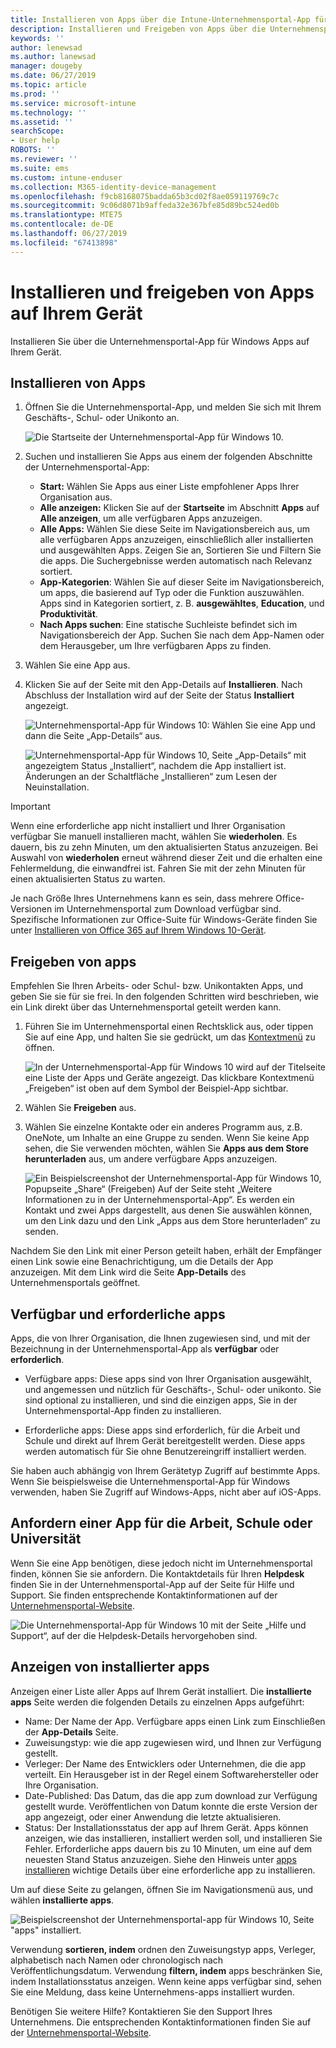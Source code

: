 ```yaml
---
title: Installieren von Apps über die Intune-Unternehmensportal-App für Windows
description: Installieren und Freigeben von Apps über die Unternehmensportal-App für Windows
keywords: ''
author: lenewsad
ms.author: lanewsad
manager: dougeby
ms.date: 06/27/2019
ms.topic: article
ms.prod: ''
ms.service: microsoft-intune
ms.technology: ''
ms.assetid: ''
searchScope:
- User help
ROBOTS: ''
ms.reviewer: ''
ms.suite: ems
ms.custom: intune-enduser
ms.collection: M365-identity-device-management
ms.openlocfilehash: f9cb8168075badda65b3cd02f8ae059119769c7c
ms.sourcegitcommit: 9c06d8071b9affeda32e367bfe85d89bc524ed0b
ms.translationtype: MTE75
ms.contentlocale: de-DE
ms.lasthandoff: 06/27/2019
ms.locfileid: "67413898"
---
```

# <a name="install-and-share-apps-on-your-device"></a>Installieren und freigeben von Apps auf Ihrem Gerät
Installieren Sie über die Unternehmensportal-App für Windows Apps auf Ihrem Gerät.

## <a name="install-apps"></a>Installieren von Apps

1. Öffnen Sie die Unternehmensportal-App, und melden Sie sich mit Ihrem Geschäfts-, Schul- oder Unikonto an.  

    ![Die Startseite der Unternehmensportal-App für Windows 10.](./media/RS1_AppDetailsPage_Installed_03.png)    
2. Suchen und installieren Sie Apps aus einem der folgenden Abschnitte der Unternehmensportal-App:  

    * **Start:** Wählen Sie Apps aus einer Liste empfohlener Apps Ihrer Organisation aus.  
    * **Alle anzeigen:** Klicken Sie auf der **Startseite** im Abschnitt **Apps** auf **Alle anzeigen**, um alle verfügbaren Apps anzuzeigen.  
    * **Alle Apps:** Wählen Sie diese Seite im Navigationsbereich aus, um alle verfügbaren Apps anzuzeigen, einschließlich aller installierten und ausgewählten Apps. Zeigen Sie an, Sortieren Sie und Filtern Sie die apps. Die Suchergebnisse werden automatisch nach Relevanz sortiert.  
    * **App-Kategorien**: Wählen Sie auf dieser Seite im Navigationsbereich, um apps, die basierend auf Typ oder die Funktion auszuwählen. Apps sind in Kategorien sortiert, z. B. **ausgewähltes**, **Education**, und **Produktivität**.  
    * **Nach Apps suchen**: Eine statische Suchleiste befindet sich im Navigationsbereich der App.  Suchen Sie nach dem App-Namen oder dem Herausgeber, um Ihre verfügbaren Apps zu finden.  

3. Wählen Sie eine App aus.   
4. Klicken Sie auf der Seite mit den App-Details auf **Installieren**. Nach Abschluss der Installation wird auf der Seite der Status **Installiert** angezeigt.  

    ![Unternehmensportal-App für Windows 10: Wählen Sie eine App und dann die Seite „App-Details“ aus.](./media/RS1_AppDetailsPage_Installed_02.png)  
    
    ![Unternehmensportal-App für Windows 10, Seite „App-Details“ mit angezeigtem Status „Installiert“, nachdem die App installiert ist. Änderungen an der Schaltfläche „Installieren“ zum Lesen der Neuinstallation.](./media/RS1_AppDetailsPage_Installed_01.png)    

> [!IMPORTANT]
> Wenn eine erforderliche app nicht installiert und Ihrer Organisation verfügbar Sie manuell installieren macht, wählen Sie **wiederholen**. Es dauern, bis zu zehn Minuten, um den aktualisierten Status anzuzeigen. Bei Auswahl von **wiederholen** erneut während dieser Zeit und die erhalten eine Fehlermeldung, die einwandfrei ist. Fahren Sie mit der zehn Minuten für einen aktualisierten Status zu warten.   

Je nach Größe Ihres Unternehmens kann es sein, dass mehrere Office-Versionen im Unternehmensportal zum Download verfügbar sind. Spezifische Informationen zur Office-Suite für Windows-Geräte finden Sie unter [Installieren von Office 365 auf Ihrem Windows 10-Gerät](./install-office-windows.md).

## <a name="share-apps"></a>Freigeben von apps  
Empfehlen Sie Ihren Arbeits- oder Schul- bzw. Unikontakten Apps, und geben Sie sie für sie frei. In den folgenden Schritten wird beschrieben, wie ein Link direkt über das Unternehmensportal geteilt werden kann.

1. Führen Sie im Unternehmensportal einen Rechtsklick aus, oder tippen Sie auf eine App, und halten Sie sie gedrückt, um das [Kontextmenü](https://docs.microsoft.com//windows/uwp/design/controls-and-patterns/menus) zu öffnen.  

    ![In der Unternehmensportal-App für Windows 10 wird auf der Titelseite eine Liste der Apps und Geräte angezeigt. Das klickbare Kontextmenü „Freigeben“ ist oben auf dem Symbol der Beispiel-App sichtbar. ](./media/1808_ShareContext_CP_Windows.png)  

2. Wählen Sie **Freigeben** aus.
3. Wählen Sie einzelne Kontakte oder ein anderes Programm aus, z.B. OneNote, um Inhalte an eine Gruppe zu senden. Wenn Sie keine App sehen, die Sie verwenden möchten, wählen Sie **Apps aus dem Store herunterladen** aus, um andere verfügbare Apps anzuzeigen.  

    ![Ein Beispielscreenshot der Unternehmensportal-App für Windows 10, Popupseite „Share“ (Freigeben) Auf der Seite steht „Weitere Informationen zu <Name der Beispiel-App> in der Unternehmensportal-App“. Es werden ein Kontakt und zwei Apps dargestellt, aus denen Sie auswählen können, um den Link dazu und den Link „Apps aus dem Store herunterladen“ zu senden. ](./media/1808_ShareApps_CP_Windows.png) 

Nachdem Sie den Link mit einer Person geteilt haben, erhält der Empfänger einen Link sowie eine Benachrichtigung, um die Details der App anzuzeigen. Mit dem Link wird die Seite **App-Details** des Unternehmensportals geöffnet. 

## <a name="available-and-required-apps"></a>Verfügbar und erforderliche apps
Apps, die von Ihrer Organisation, die Ihnen zugewiesen sind, und mit der Bezeichnung in der Unternehmensportal-App als **verfügbar** oder **erforderlich**. 

* Verfügbare apps: Diese apps sind von Ihrer Organisation ausgewählt, und angemessen und nützlich für Geschäfts-, Schul- oder unikonto. Sie sind optional zu installieren, und sind die einzigen apps, Sie in der Unternehmensportal-App finden zu installieren. 

* Erforderliche apps: Diese apps sind erforderlich, für die Arbeit und Schule und direkt auf Ihrem Gerät bereitgestellt werden. Diese apps werden automatisch für Sie ohne Benutzereingriff installiert werden. 

Sie haben auch abhängig von Ihrem Gerätetyp Zugriff auf bestimmte Apps. Wenn Sie beispielsweise die Unternehmensportal-App für Windows verwenden, haben Sie Zugriff auf Windows-Apps, nicht aber auf iOS-Apps.

## <a name="request-an-app-for-work-or-school"></a>Anfordern einer App für die Arbeit, Schule oder Universität  
Wenn Sie eine App benötigen, diese jedoch nicht im Unternehmensportal finden, können Sie sie anfordern. Die Kontaktdetails für Ihren **Helpdesk** finden Sie in der Unternehmensportal-App auf der Seite für Hilfe und Support. Sie finden entsprechende Kontaktinformationen auf der [Unternehmensportal-Website](https://go.microsoft.com/fwlink/?linkid=2010980).    

  ![Die Unternehmensportal-App für Windows 10 mit der Seite „Hilfe und Support“, auf der die Helpdesk-Details hervorgehoben sind. ](./media/1812_UCP_Help_Support_helpdesk.png)  

## <a name="view-installed-apps"></a>Anzeigen von installierter apps  
Anzeigen einer Liste aller Apps auf Ihrem Gerät installiert. Die **installierte apps** Seite werden die folgenden Details zu einzelnen Apps aufgeführt:

* Name: Der Name der App. Verfügbare apps einen Link zum Einschließen der **App-Details** Seite.
* Zuweisungstyp: wie die app zugewiesen wird, und Ihnen zur Verfügung gestellt. 
* Verleger: Der Name des Entwicklers oder Unternehmen, die die app verteilt. Ein Herausgeber ist in der Regel einem Softwarehersteller oder Ihre Organisation.  
* Date-Published: Das Datum, das die app zum download zur Verfügung gestellt wurde. Veröffentlichen von Datum konnte die erste Version der app angezeigt, oder einer Anwendung die letzte aktualisieren.
* Status: Der Installationsstatus der app auf Ihrem Gerät. Apps können anzeigen, wie das installieren, installiert werden soll, und installieren Sie Fehler. Erforderliche apps dauern bis zu 10 Minuten, um eine auf dem neuesten Stand Status anzuzeigen. Siehe den Hinweis unter [apps installieren](#install-apps) wichtige Details über eine erforderliche app zu installieren. 

Um auf diese Seite zu gelangen, öffnen Sie im Navigationsmenü aus, und wählen **installierte apps**. 

  ![Beispielscreenshot der Unternehmensportal-app für Windows 10, Seite "apps" installiert. ](./media/installed-apps-cp-1906.png)  


Verwendung **sortieren, indem** ordnen den Zuweisungstyp apps, Verleger, alphabetisch nach Namen oder chronologisch nach Veröffentlichungsdatum. Verwendung **filtern, indem** apps beschränken Sie, indem Installationsstatus anzeigen.  Wenn keine apps verfügbar sind, sehen Sie eine Meldung, dass keine Unternehmens-apps installiert wurden.  

Benötigen Sie weitere Hilfe? Kontaktieren Sie den Support Ihres Unternehmens. Die entsprechenden Kontaktinformationen finden Sie auf der [Unternehmensportal-Website](https://go.microsoft.com/fwlink/?linkid=2010980).  
